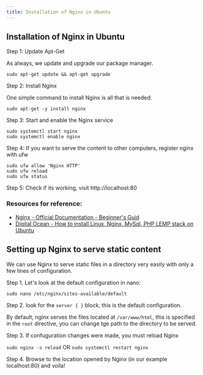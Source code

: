 ```yaml
---
title: Installation of Nginx in Ubuntu
---
```


## Installation of Nginx in Ubuntu

Step 1: Update Apt-Get

As always, we update and upgrade our package manager.

`sudo apt-get update && apt-get upgrade`

Step 2: Install Nginx

One simple command to install Nginx is all that is needed:

`sudo apt-get -y install nginx`

Step 3: Start and enable the Nginx service

```
sudo systemctl start nginx
sudo systemctl enable nginx
```

Step 4: If you want to serve the content to other computers, register nginx with ufw

```
sudo ufw allow 'Nginx HTTP'
sudo ufw reload
sudo ufw status
```

Step 5: Check if its working, visit http://localhost:80

### Resources for reference:

- [Nginx - Official Documentation - Beginner's Guid](http://nginx.org/en/docs/beginners_guide.html)
- [Digital Ocean - How to install Linux, Nginx, MySql, PHP LEMP stack on Ubuntu](https://www.digitalocean.com/community/tutorials/how-to-install-linux-nginx-mysql-php-lemp-stack-in-ubuntu-16-04)

## Setting up Nginx to serve static content

We can use Nginx to serve static files in a directory very easily with only a few lines of configuration.

Step 1. Let's look at the default configuration in nano:

`sudo nano /etc/nginx/sites-available/default`

Step 2. look for the `server { }` block, this is the default configuration.

By default, nginx serves the files located at `/var/www/html`, this is specified in the `root` directive, you can change tge path to the directory to be served.

Step 3. If confuguration changes were made, you must reload Nginx

`sudo nginx -s reload` OR `sudo systemctl restart nginx`

Step 4. Browse to the location opened by Nginx (in our example localhost:80) and voila!
